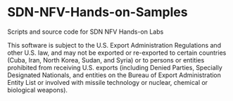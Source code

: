 # SDN-NFV-Hands-on-Samples
Scripts and source code for SDN NFV Hands-on Labs

This software is subject to the U.S. Export Administration Regulations and other U.S. law, and may not be exported or re-exported to certain countries (Cuba, Iran, North Korea, Sudan, and Syria) or to persons or entities prohibited from receiving U.S. exports (including Denied Parties, Specially Designated Nationals, and entities on the Bureau of Export Administration Entity List or involved with missile technology or nuclear, chemical or biological weapons).
